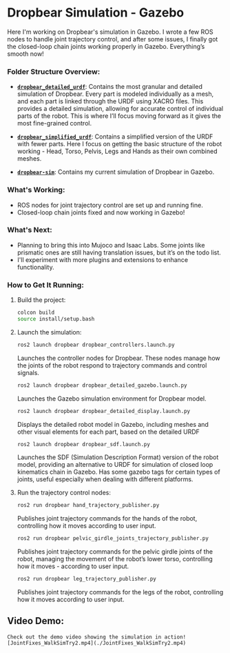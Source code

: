 # Dropbear Simulation - Gazebo

Here I'm working on Dropbear's simulation in Gazebo. I wrote a few ROS nodes to handle joint trajectory control, and after some issues, I finally got the closed-loop chain joints working properly in Gazebo. Everything’s smooth now!

### Folder Structure Overview:
- **[`dropbear_detailed_urdf`](./dropbear_detailed_urdf)**: Contains the most granular and detailed simulation of Dropbear. Every part is modeled individually as a mesh, and each part is linked through the URDF using XACRO files. This provides a detailed simulation, allowing for accurate control of individual parts of the robot. This is where I’ll focus moving forward as it gives the most fine-grained control.
  
- **[`dropbear_simplified_urdf`](./dropbear_simplified_urdf)**: Contains a simplified version of the URDF with fewer parts. Here I focus on getting the basic structure of the robot working - Head, Torso, Pelvis, Legs and Hands as their own combined meshes.

- **[`dropbear-sim`](./dropbear-sim)**: Contains my current simulation of Dropbear in Gazebo.

### What's Working:
- ROS nodes for joint trajectory control are set up and running fine.
- Closed-loop chain joints fixed and now working in Gazebo!
  
### What's Next:
- Planning to bring this into Mujoco and Isaac Labs. Some joints like prismatic ones are still having translation issues, but it’s on the todo list.
- I'll experiment with more plugins and extensions to enhance functionality.

### How to Get It Running:

1. Build the project:
   ```bash
   colcon build
   source install/setup.bash
   ```

2. Launch the simulation:
    ```bash
    ros2 launch dropbear dropbear_controllers.launch.py
    ```
    Launches the controller nodes for Dropbear. These nodes manage how the joints of the robot respond to trajectory commands and control signals.

    ```bash
    ros2 launch dropbear dropbear_detailed_gazebo.launch.py
    ```
    Launches the Gazebo simulation environment for Dropbear model.

    ```bash
    ros2 launch dropbear dropbear_detailed_display.launch.py
    ```
    Displays the detailed robot model in Gazebo, including meshes and other visual elements for each part, based on the detailed URDF

    ```bash
    ros2 launch dropbear dropbear_sdf.launch.py
    ```
    Launches the SDF (Simulation Description Format) version of the robot model, providing an alternative to URDF for simulation of closed loop kinematics chain in Gazebo. Has some gazebo tags for certain types of joints, useful especially when dealing with different platforms.

3. Run the trajectory control nodes:
    ```bash
    ros2 run dropbear hand_trajectory_publisher.py
    ```
    Publishes joint trajectory commands for the hands of the robot, controlling how it moves according to user input.

    ```bash
    ros2 run dropbear pelvic_girdle_joints_trajectory_publisher.py
    ```
    Publishes joint trajectory commands for the pelvic girdle joints of the robot, managing the movement of the robot’s lower torso, controlling how it moves - according to user input.

    ```bash
    ros2 run dropbear leg_trajectory_publisher.py
    ```
    Publishes joint trajectory commands for the legs of the robot, controlling how it moves according to user input.

## Video Demo:
    Check out the demo video showing the simulation in action!
    [JointFixes_WalkSimTry2.mp4](./JointFixes_WalkSimTry2.mp4)